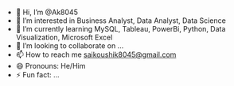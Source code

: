 - 👋 Hi, I’m @Ak8045
- 👀 I’m interested in Business Analyst, Data Analyst, Data Science 
- 🌱 I’m currently learning MySQL, Tableau, PowerBi, Python, Data Visualization, Microsoft Excel
- 💞️ I’m looking to collaborate on ...
- 📫 How to reach me saikoushik8045@gmail.com
- 😄 Pronouns: He/Him
- ⚡ Fun fact: ...

<!---
Ak8045/Ak8045 is a ✨ special ✨ repository because its `README.md` (this file) appears on your GitHub profile.
You can click the Preview link to take a look at your changes.
--->

